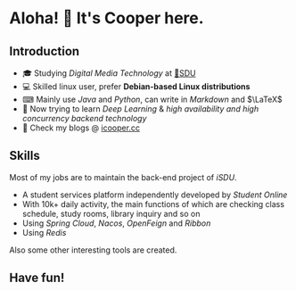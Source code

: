# Aloha! 👋 It's Cooper here.

## Introduction

-   🎓 Studying *Digital Media Technology* at [🏫SDU](https://www.sdu.edu.cn/)
-   💻 Skilled linux user, prefer **Debian-based Linux distributions**
-   ⌨ Mainly use *Java* and *Python*, can write in *Markdown* and $\LaTeX$
-   📂 Now trying to learn *Deep Learning* & *high availability and high concurrency backend technology*
-   🔗 Check my blogs @ [icooper.cc](https://icooper.cc/)

## Skills

Most of my jobs are to maintain the back-end project of *iSDU*.

-   A student services platform independently developed by *Student Online*
-   With 10k+ daily activity, the main functions of which are checking class schedule, study rooms, library inquiry and so on
-   Using *Spring Cloud*, *Nacos*, *OpenFeign* and *Ribbon*
-   Using *Redis*

Also some other interesting tools are created.

## Have fun!
